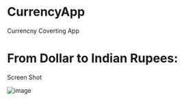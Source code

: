# CurrencyApp
Currencny Coverting App

# From Dollar to Indian Rupees:

Screen Shot


![image](https://user-images.githubusercontent.com/40208647/92647273-3b177300-f305-11ea-8472-d431cafd2dea.png)



